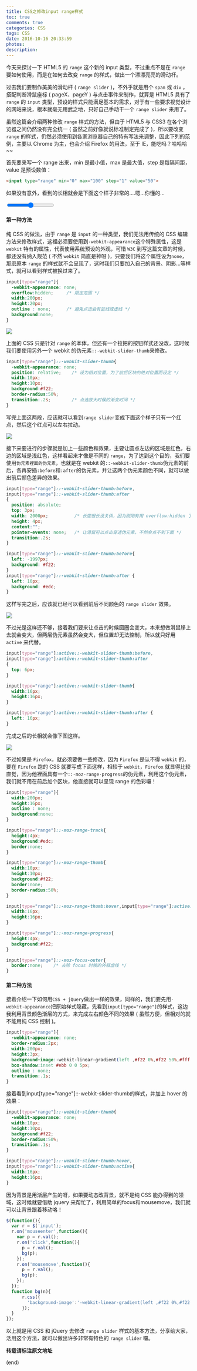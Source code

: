 ```yaml
---
title: CSS之修改input range样式
toc: true
comments: true
categories: CSS
tags: CSS
date: 2016-10-16 20:33:59
photos:
description:
---
```


今天来探讨一下 HTML5 的 `range` 这个新的 input 类型，不过重点不是在 `range` 要如何使用，而是在如何去改变 `range` 的样式，做出一个漂漂亮亮的滑动杆。

过去我们要制作美美的滑动杆 ( `range slider` )，不外乎就是用个 `span` 或 `div` ，搭配判断滑鼠座标 ( pageX、pageY ) 与点击事件来制作，就算是 HTML5 具有了 `range` 的 `input` 类型，预设的样式只能满足基本的需求，对于有一些要求视觉设计的网站来说，根本就毫无用武之地，只好自己手动干一个 `range slider` 来用了。
<!--more-->

虽然这篇会介绍两种修改 `range` 样式的方法，但由于 HTML5 与 CSS3 在各个浏览器之间仍然没有完全统一 ( 虽然之前好像就说标准制定完成了 )，所以要改变 `range` 的样式，仍然必须使用到各家浏览器自己的特有写法来调整，因此下列的范例，主要以 Chrome 为主，也会介绍 Firefox 的用法，至于 IE，能吃吗？哈哈哈~~

首先要来写一个 range 出来，min 是最小值，max 是最大值，step 是每隔间距，value 是预设数值：
 
```html
<input type="range" min="0" max="100" step="1" value="50">
```

如果没有意外，看到的长相就会是下面这个样子非常的....嗯...你懂的...

<input type="range" min="0" max="100" step="1" value="50">

#### 第一种方法

纯 CSS 的做法，由于 `range` 是 `input` 的一种类型，我们无法用传统的 CSS 编辑方法来修改样式，这裡必须要使用到`-webkit-appearance`这个特殊属性，这是 `webkit` 特有的属性，代表使用系统预设的外观，可惜 `W3C` 到写这篇文章的时候，都还没有纳入规范 ( 不然 `webkit` 简直是神呀 )，只要我们将这个属性设为`none`，那麽原本 `range` 的样式就不会呈现了，这时我们只要加入自己的背景、阴影...等样式，就可以看到样式被换过来了。

```css
input[type="range"]{
  -webkit-appearance: none;
  overflow:hidden;     /* 限定范围 */
  width:200px;
  height:20px;
  outline : none;      /* 避免点选会有蓝线或虚线 */
  background:none;
}
```
 

![](http://ww2.sinaimg.cn/large/006tNbRwgw1fapes1ngc8g30bf01pq2v.gif)

上面的 CSS 只是针对 `range` 的本体，但还有一个拉把的按钮样式还没改，这时候我们要使用另外一个 webkit 的伪元素`::-webkit-slider-thumb`来修改。

```css
input[type="range"]::-webkit-slider-thumb{
  -webkit-appearance: none;
  position: relative;    /* 设为相对位置，为了前后区块的绝对位置而设定 */
  width:10px;
  height:10px;
  background:#f22;
  border-radius:50%;
  transition:.2s;        /* 点选放大时候的渐变时间 */
}
```

写完上面这两段，应该就可以看到`range slider`变成下面这个样子只有一个红点，然后这个红点可以左右拉动。

![](http://ww4.sinaimg.cn/large/006tNbRwgw1fapeqn641pg30bf01pjre.gif)

接下来要进行的步骤就是加上一些颜色和效果，主要让圆点左边的区域是红色，右边的区域是浅红色，这样看起来才像是不同的 `range`，为了达到这个目的，我们要使用`伪元素裡面的伪元素`，也就是在 webkit 的`::-webkit-slider-thumb`伪元素的前后，各再安插`:before`和`:after`的伪元素，并让这两个伪元素颜色不同，就可以做出前后颜色差异的效果。

```css
input[type="range"]::-webkit-slider-thumb:before,
input[type="range"]::-webkit-slider-thumb:after
{
  position: absolute;
  top: 3px;
  width: 2000px;          /* 长度很长没关係，因为刚刚有用 overflow:hidden 了 */
  height: 4px;
  content:"";
  pointer-events: none;   /* 让滑鼠可以点击穿透伪元素，不然会点不到下面 */
  transition:.2s;
}

input[type="range"]::-webkit-slider-thumb:before{
  left: -1997px;
  background: #f22;
}
input[type="range"]::-webkit-slider-thumb:after {
  left: 10px;
  background: #edc;
}
```
 

这样写完之后，应该就已经可以看到前后不同颜色的 `range slider` 效果。

![](http://ww4.sinaimg.cn/large/006tNbRwgw1fapfbrwsd6g305v01paa3.gif)

不过光是这样还不够，接着我们要来让点击的时候圆圈会变大，本来想做滑鼠移上去就会变大，但两层伪元素虽然会变大，但位置却无法控制，所以就只好用 `active` 来代替。

```css
input[type="range"]:active::-webkit-slider-thumb:before,
input[type="range"]:active::-webkit-slider-thumb:after
{
  top: 6px;
}

input[type="range"]:active::-webkit-slider-thumb{
  width:16px;
  height:16px;
}

input[type="range"]:active::-webkit-slider-thumb:after {
  left: 16px;
}
```


完成之后的长相就会像下图这样。

![](http://ww3.sinaimg.cn/large/006tNbRwgw1fapfcqqz53g305v01pdfw.gif)

不过如果是 `Firefox`，就必须要做一些修改，因为 `Firefox` 是认不得 `webkit` 的，要在 `Firefox` 跑的 CSS 就要写成下面这样，相较于 `webkit`，`Firefox` 就显得比较直觉，因为他裡面具有一个`::-moz-range-progress`的伪元素，利用这个伪元素，我们就不用在前后加个区块，他直接就可以呈现 range 的色彩囉！

```css
input[type="range"]{
  width:200px;
  height:16px;
  outline : none;
  background:none;
}

input[type="range"]::-moz-range-track{
  height:4px;
  background:#edc;
  border:none;
}

input[type="range"]::-moz-range-thumb{
  width:10px;
  height:10px;
  background:#f22;
  border:none;
  border-radius:50%;
}

input[type="range"]::-moz-range-thumb:hover,input[type="range"]:active::-moz-range-thumb{
  width:16px;
  height:16px;
}

input[type="range"]::-moz-range-progress{
  height:4px;
  background:#f22;
}

input[type="range"]::-moz-focus-outer{
  border:none;    /* 去除 focus 时候的外框虚线 */
}
```


#### 第二种方法

接着介绍一下如何用`CSS + jQuery`做出一样的效果，同样的，我们要先用`-webkit-appearance`把原始样式隐藏，先看到`input[type="range"]`的样式，这边我利用背景颜色渐层的方式，来完成左右颜色不同的效果 ( 虽然方便，但相对的就不能用纯 CSS 控制 )。

```css
input[type="range"]{
  -webkit-appearance: none;
  border-radius:2px;
  width:200px;
  height:3px;
  background-image:-webkit-linear-gradient(left ,#f22 0%,#f22 50%,#fff 50%, #fff 100%);
  box-shadow:inset #ebb 0 0 5px;
  outline : none;
  transition:.1s;
}
```
 
接着看到input[type="range"]::-webkit-slider-thumb的样式，并加上 hover 的效果：

```css
input[type="range"]::-webkit-slider-thumb{
  -webkit-appearance: none;
  width:10px;
  height:10px;
  background:#f22;
  border-radius:50%;
  transition:.1s;
}

input[type="range"]::-webkit-slider-thumb:hover,
input[type="range"]::-webkit-slider-thumb:active{
  width:16px;
  height:16px;
}
```

因为背景是用渐层产生的呀，如果要动态改背景，就不是纯 CSS 能办得到的领域，这时候就要借助 jquery 来帮忙了，利用简单的focus和mousemove，我们就可以让背景跟着移动咯！

```js
$(function(){
  var r = $('input');
  r.on('mouseenter',function(){
    var p = r.val();
    r.on('click',function(){
      p = r.val();
      bg(p);
    });
    r.on('mousemove',function(){
      p = r.val();
      bg(p);
    });
  });
  function bg(n){
      r.css({
        'background-image':'-webkit-linear-gradient(left ,#f22 0%,#f22 '+n+'%,#fff '+n+'%, #fff 100%)'
      });
  }
});
```

以上就是用 CSS 和 jQuery 去修改 `range slider` 样式的基本方法，分享给大家，活用这个方法，就可以做出许多非常有特色的 `range slider` 囉。

**转载请标注原文地址**

(end)
